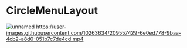 
# CircleMenuLayout
![unnamed](https://user-images.githubusercontent.com/10263634/209557093-c52868d6-2530-456a-b4f1-0aed5551eb40.png)
https://user-images.githubusercontent.com/10263634/209557429-6e0ed778-9baa-4cb2-a8d0-051b7c7de4cd.mp4

